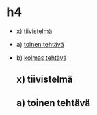# h4

- x) [tiivistelmä](https://github.com/syjaka/Linux-Palvelimet-2024/edit/main/h4.md#x-tiivistelmä)
- a) [toinen tehtävä](https://github.com/syjaka/Linux-Palvelimet-2024/edit/main/h4.md#a-toinen-tehtävä)
- b) [kolmas tehtävä](https://github.com/syjaka/Linux-Palvelimet-2024/edit/main/h4.md#b-kolmas-tehtävä)

  ## x) tiivistelmä




































  ## a) toinen tehtävä
